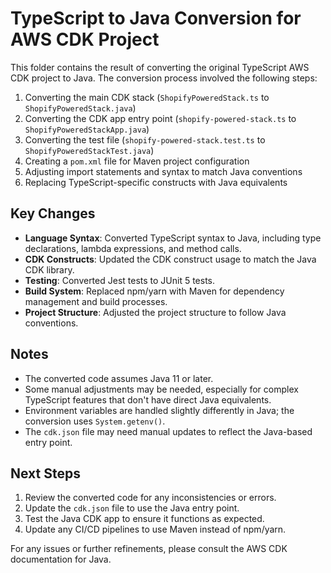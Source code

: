 # TypeScript to Java Conversion for AWS CDK Project

This folder contains the result of converting the original TypeScript AWS CDK project to Java. The conversion process involved the following steps:

1. Converting the main CDK stack (`ShopifyPoweredStack.ts` to `ShopifyPoweredStack.java`)
2. Converting the CDK app entry point (`shopify-powered-stack.ts` to `ShopifyPoweredStackApp.java`)
3. Converting the test file (`shopify-powered-stack.test.ts` to `ShopifyPoweredStackTest.java`)
4. Creating a `pom.xml` file for Maven project configuration
5. Adjusting import statements and syntax to match Java conventions
6. Replacing TypeScript-specific constructs with Java equivalents

## Key Changes

- **Language Syntax**: Converted TypeScript syntax to Java, including type declarations, lambda expressions, and method calls.
- **CDK Constructs**: Updated the CDK construct usage to match the Java CDK library.
- **Testing**: Converted Jest tests to JUnit 5 tests.
- **Build System**: Replaced npm/yarn with Maven for dependency management and build processes.
- **Project Structure**: Adjusted the project structure to follow Java conventions.

## Notes

- The converted code assumes Java 11 or later.
- Some manual adjustments may be needed, especially for complex TypeScript features that don't have direct Java equivalents.
- Environment variables are handled slightly differently in Java; the conversion uses `System.getenv()`.
- The `cdk.json` file may need manual updates to reflect the Java-based entry point.

## Next Steps

1. Review the converted code for any inconsistencies or errors.
2. Update the `cdk.json` file to use the Java entry point.
3. Test the Java CDK app to ensure it functions as expected.
4. Update any CI/CD pipelines to use Maven instead of npm/yarn.

For any issues or further refinements, please consult the AWS CDK documentation for Java.